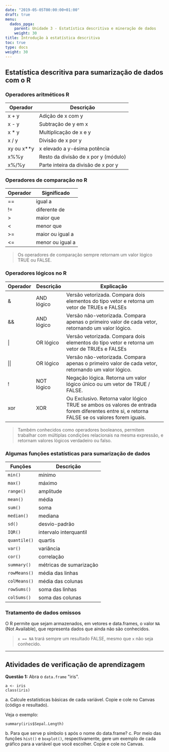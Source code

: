 ```yaml
---
date: "2019-05-05T00:00:00+01:00"
draft: true
menu:
  dados_ppga:
    parent: Unidade 3 - Estatística descritiva e mineração de dados
    weight: 30
title: Introdução à estatística descritiva
toc: true
type: docs
weight: 30
---
```


## Estatística descritiva para sumarização de dados com o R

### Operadores aritméticos R

Operador | Descrição
---------|-----------
x + y |	Adição de x com y
x - y	| Subtração de y em x
x * y	| Multiplicação de x e y
x / y	| Divisão de x por y
xy ou x**y	| x elevado a y-ésima potência
x%%y	| Resto da divisão de x por y (módulo)
x%/%y	| Parte inteira da divisão de x por y

### Operadores de comparação no R

Operador	| Significado
----------|------------
==	| igual a
!=	| diferente de
\>	| maior que
<	| menor que
\>=	| maior ou igual a
<=	| menor ou igual a


> Os operadores de comparação sempre retornam um valor lógico TRUE ou FALSE.



### Operadores lógicos no R

Operador|Descrição|Explicação
--------|---------|----------
&|	AND lógico|	Versão vetorizada. Compara dois elementos do tipo vetor e retorna um vetor de TRUEs e FALSEs
&&	|AND lógico|	Versão não-vetorizada. Compara apenas o primeiro valor de cada vetor, retornando um valor lógico.
\|	|OR lógico| Versão vetorizada. Compara dois elementos do tipo vetor e retorna um vetor de TRUEs e FALSEs
\|\|	|OR lógico	|Versão não-vetorizada. Compara apenas o primeiro valor de cada vetor, retornando um valor lógico.
!	|NOT lógico|Negação lógica. Retorna um valor lógico único ou um vetor de TRUE / FALSE.
xor	|XOR	|Ou Exclusivo. Retorna valor lógico TRUE se ambos os valores de entrada forem diferentes entre si, e retorna FALSE se os valores forem iguais.

> Também conhecidos como operadores booleanos, permitem trabalhar com múltiplas condições relacionais na mesma expressão, e retornam valores lógicos verdadeiro ou falso.

### Algumas funções estatísticas para sumarização de dados

Funções | Descrição
--------|----------
`min()`| mínimo  
`max()`| máximo  
`range()`| amplitude   
`mean()`| média   
`sum()`| soma
`median()`| mediana
`sd()`| desvio-padrão
`IQR()`| intervalo interquantil
`quantile()`| quartis
`var()`| variância
`cor()`| correlação
`summary()`| métricas de sumarização
`rowMeans()`| média das linhas
`colMeans()`| média das colunas
`rowSums()`| soma das linhas
`colSums()`| soma das colunas

### Tratamento de dados omissos
O R permite que sejam armazenados, em vetores e data.frames, o valor `NA` (Not Available), que representa dados que ainda não são conhecidos. 


>`x == NA` trará sempre um resultado FALSE, mesmo que `x` não seja conhecido.

<p>
<hr>
<p>

## Atividades de verificação de aprendizagem

**Questão 1:**
Abra o `data.frame` "iris". 

```{r echo=TRUE, message=FALSE, warning=FALSE}
a <- iris
class(iris)
```
a. Calcule estatísticas básicas de cada variável. Copie e cole no Canvas (código e resultado).

Veja o exemplo:

```{r echo=TRUE, message=FALSE, warning=FALSE}
summary(iris$Sepal.Length)
```
b. Para que serve p símbolo `$` após o nome do data.frame?
c. Por meio das funções `hist()` e `boxplot()`, respectivamente, gere um exemplo de cada gráfico para a variável que você escolher. Copie e cole no Canvas. 
